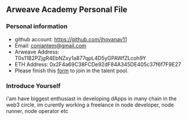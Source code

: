 ## Arweave Academy Personal File

### Personal information

- github account: https://github.com/jhovanav11
- Email: coniantem@gmail.com
- Arweave Address: T0s11B2PZjgR4EbNZxy1a877qpL4D5yGPAWfZLcoh9Y
- ETH Address: 0x2F4a69C38FCDe92dF84A345DE405c37f6f7F9E27
- Please finish this [form](https://docs.google.com/forms/d/e/1FAIpQLSfWA5fIIcBgmRppm3jNz5vmf9Mai_QMVil-2pO4r7YKn_Zhtw/viewform?usp=sf_link) to join in the talent pool.

### Introduce Yourself
 i'am have biggest enthusiast in developing dApps in many chain in the web3 circle, im curently working a freelance in node developer, node runner, node operator etc